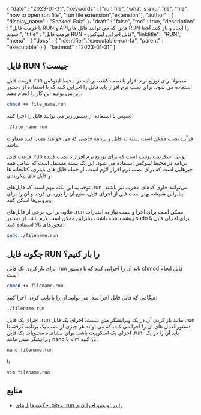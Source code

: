 {
  "date" : "2023-01-31",
  "keywords" : ["run file", "what is a run file", "file", "how to open run file", "run file extension","extension"],
  "author" : {
    "display_name" : "Shakeel Faiz"
}،
  "draft" : "false",
  "toc" : true,
  "description" : "با فرمت فایل RUN و APIهایی که می توانند فایل های RUN را ایجاد و باز کنند آشنا شوید.",
  "title" : "فرمت فایل RUN - فایل اجرایی لینوکس",
  "linktitle" : "RUN",
  "menu" : {
    "docs" : {
      "identifier":"executable-run-fa",
      "parent" : "executable"
}
}،
  "lastmod" : "2023-01-31"
}

## فایل RUN چیست؟

فرمت فایل .run معمولا برای توزیع نرم افزار یا نصب کننده برنامه در محیط لینوکس استفاده می شود. برای نصب نرم افزار باید فایل را اجرایی کنید که با استفاده از دستور زیر می توانید این کار را انجام دهید:

```bash
chmod +x file_name.run 
```

سپس با استفاده از دستور زیر می توانید فایل را اجرا کنید:

```bash
./file_name.run 
```

فرآیند نصب ممکن است بسته به فایل و برنامه خاصی که می خواهید نصب کنید متفاوت باشد.

فرمت فایل .run نوعی اسکریپت پوسته است که برای توزیع نرم افزار یا نصب کننده برنامه در محیط لینوکس استفاده می شود. این یک بسته مستقل است که شامل همه چیزهایی است که برای نصب نرم افزار لازم است، از جمله فایل های باینری، کتابخانه ها و فایل های پیکربندی.

توجه به این نکته مهم است که فایل‌های .run می‌توانند حاوی کدهای مخرب نیز باشند، بنابراین همیشه بهتر است قبل از اجرای فایل، منبع آن را بررسی کرده و آن را برای ویروس‌ها اسکن کنید.

علاوه بر این، برخی از فایل‌های .run ممکن است برای اجرا و نصب نیاز به امتیازات ریشه داشته باشند، بنابراین ممکن است لازم باشد از دستور sudo برای اجرای فایل با مجوزهای بالا استفاده کنید:

```bash
sudo ./filename.run
```

## چگونه فایل RUN را باز کنیم؟

برای باز کردن یک فایل .run باید آن را اجرایی کنید که با دستور chmod قابل انجام است:

```bash
chmod +x filename.run 
```

هنگامی که فایل قابل اجرا شد، می توانید آن را با تایپ کردن اجرا کنید:

```bash
./filename.run
```

اجرای یک فایل .run مانند باز کردن آن در یک ویرایشگر متن نیست. اجرای یک فایل .run دستورالعمل های آن را اجرا می کند، که می تواند هر چیزی از نصب یک برنامه گرفته تا اجرای یک اسکریپت باشد. برای مشاهده محتویات یک فایل .run، باید آن را در یک ویرایشگر متنی مانند nano یا vim باز کنید:

```
nano filename.run
```
یا
```
vim filename.run
```

## منابع
* [چگونه فایل‌های .bin و .run را در اوبونتو اجرا کنیم](https://vitux.com/how-to-execute-bin-and-run-files-in-ubuntu/)



